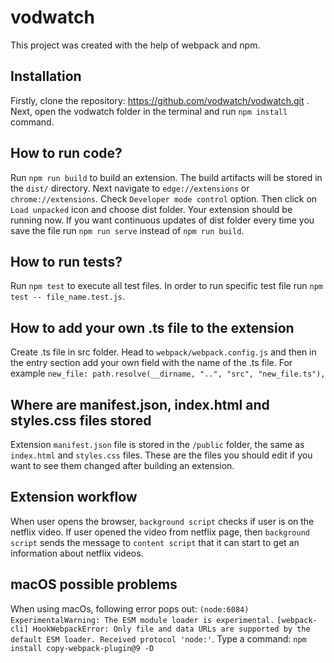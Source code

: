 # vodwatch

This project was created with the help of webpack and npm.

## Installation

Firstly, clone the repository: https://github.com/vodwatch/vodwatch.git . Next, open the vodwatch folder in the terminal and run `npm install` command.

## How to run code?

Run `npm run build` to build an extension. The build artifacts will be stored in the `dist/` directory. Next navigate to `edge://extensions` or `chrome://extensions`. Check `Developer mode control` option. Then click on `Load unpacked` icon and choose dist folder. Your extension should be running now. If you want continuous updates of dist folder every time you save the file run `npm run serve` instead of `npm run build`.

## How to run tests?

Run `npm test` to execute all test files. In order to run specific test file run `npm test -- file_name.test.js`.

## How to add your own .ts file to the extension

Create .ts file in src folder. Head to `webpack/webpack.config.js` and then in the entry section add your own field with the name of the .ts file. For example `new_file: path.resolve(__dirname, "..", "src", "new_file.ts"),`

## Where are manifest.json, index.html and styles.css files stored

Extension `manifest.json` file is stored in the `/public` folder, the same as `index.html` and `styles.css` files. These are the files you should edit if you want to see them changed after building an extension.

## Extension workflow

When user opens the browser, `background script` checks if user is on the netflix video. If user opened the video from netflix page, then `background script` sends the message to `content script` that it can start to get an information about netflix videos.

## macOS possible problems

When using macOs, following error pops out: `(node:6084) ExperimentalWarning: The ESM module loader is experimental.`
`[webpack-cli] HookWebpackError: Only file and data URLs are supported by the default ESM loader. Received protocol 'node:'`. Type a command: `npm install copy-webpack-plugin@9 -D`
